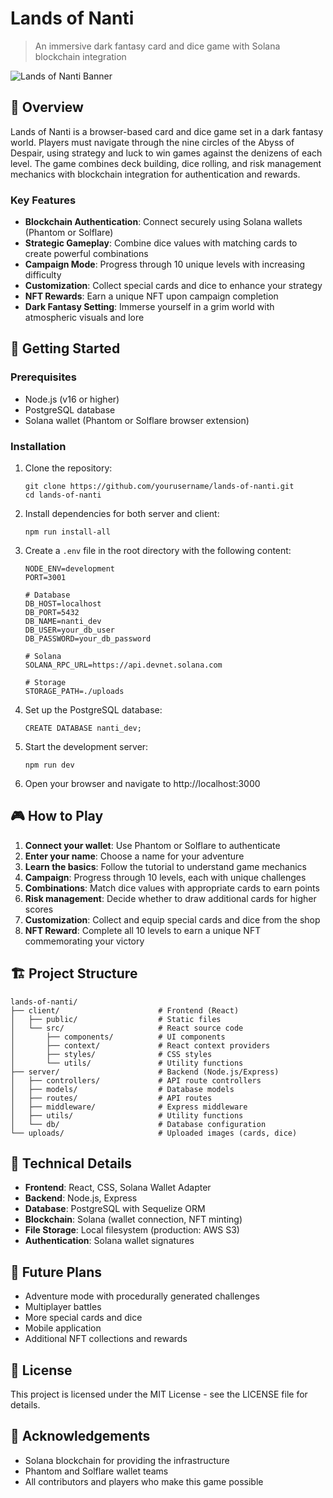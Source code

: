 # Lands of Nanti

> An immersive dark fantasy card and dice game with Solana blockchain integration

![Lands of Nanti Banner](client/public/images/backgrounds/main-background.png)

## 📖 Overview

Lands of Nanti is a browser-based card and dice game set in a dark fantasy world. Players must navigate through the nine circles of the Abyss of Despair, using strategy and luck to win games against the denizens of each level. The game combines deck building, dice rolling, and risk management mechanics with blockchain integration for authentication and rewards.

### Key Features

- **Blockchain Authentication**: Connect securely using Solana wallets (Phantom or Solflare)
- **Strategic Gameplay**: Combine dice values with matching cards to create powerful combinations
- **Campaign Mode**: Progress through 10 unique levels with increasing difficulty
- **Customization**: Collect special cards and dice to enhance your strategy
- **NFT Rewards**: Earn a unique NFT upon campaign completion
- **Dark Fantasy Setting**: Immerse yourself in a grim world with atmospheric visuals and lore

## 🚀 Getting Started

### Prerequisites

- Node.js (v16 or higher)
- PostgreSQL database
- Solana wallet (Phantom or Solflare browser extension)

### Installation

1. Clone the repository:
   ```
   git clone https://github.com/yourusername/lands-of-nanti.git
   cd lands-of-nanti
   ```

2. Install dependencies for both server and client:
   ```
   npm run install-all
   ```

3. Create a `.env` file in the root directory with the following content:
   ```
   NODE_ENV=development
   PORT=3001
   
   # Database
   DB_HOST=localhost
   DB_PORT=5432
   DB_NAME=nanti_dev
   DB_USER=your_db_user
   DB_PASSWORD=your_db_password
   
   # Solana
   SOLANA_RPC_URL=https://api.devnet.solana.com
   
   # Storage
   STORAGE_PATH=./uploads
   ```

4. Set up the PostgreSQL database:
   ```
   CREATE DATABASE nanti_dev;
   ```

5. Start the development server:
   ```
   npm run dev
   ```

6. Open your browser and navigate to http://localhost:3000

## 🎮 How to Play

1. **Connect your wallet**: Use Phantom or Solflare to authenticate
2. **Enter your name**: Choose a name for your adventure
3. **Learn the basics**: Follow the tutorial to understand game mechanics
4. **Campaign**: Progress through 10 levels, each with unique challenges
5. **Combinations**: Match dice values with appropriate cards to earn points
6. **Risk management**: Decide whether to draw additional cards for higher scores
7. **Customization**: Collect and equip special cards and dice from the shop
8. **NFT Reward**: Complete all 10 levels to earn a unique NFT commemorating your victory

## 🏗️ Project Structure

```
lands-of-nanti/
├── client/                      # Frontend (React)
│   ├── public/                  # Static files
│   └── src/                     # React source code
│       ├── components/          # UI components
│       ├── context/             # React context providers
│       ├── styles/              # CSS styles
│       └── utils/               # Utility functions
├── server/                      # Backend (Node.js/Express)
│   ├── controllers/             # API route controllers
│   ├── models/                  # Database models
│   ├── routes/                  # API routes
│   ├── middleware/              # Express middleware
│   ├── utils/                   # Utility functions
│   └── db/                      # Database configuration
└── uploads/                     # Uploaded images (cards, dice)
```

## 🧠 Technical Details

- **Frontend**: React, CSS, Solana Wallet Adapter
- **Backend**: Node.js, Express
- **Database**: PostgreSQL with Sequelize ORM
- **Blockchain**: Solana (wallet connection, NFT minting)
- **File Storage**: Local filesystem (production: AWS S3)
- **Authentication**: Solana wallet signatures

## 🔮 Future Plans

- Adventure mode with procedurally generated challenges
- Multiplayer battles
- More special cards and dice
- Mobile application
- Additional NFT collections and rewards

## 📄 License

This project is licensed under the MIT License - see the LICENSE file for details.

## 🤝 Acknowledgements

- Solana blockchain for providing the infrastructure
- Phantom and Solflare wallet teams
- All contributors and players who make this game possible